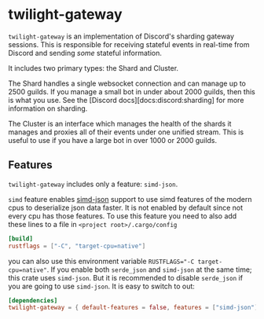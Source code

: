 <!-- cargo-sync-readme start -->

# twilight-gateway

`twilight-gateway` is an implementation of Discord's sharding gateway sessions.
This is responsible for receiving stateful events in real-time from Discord
and sending *some* stateful information.

It includes two primary types: the Shard and Cluster.

The Shard handles a single websocket connection and can manage up to 2500
guilds. If you manage a small bot in under about 2000 guilds, then this is
what you use. See the [Discord docs][docs:discord:sharding] for more
information on sharding.

The Cluster is an interface which manages the health of the shards it
manages and proxies all of their events under one unified stream. This is
useful to use if you have a large bot in over 1000 or 2000 guilds.

## Features

`twilight-gateway` includes only a feature: `simd-json`.

`simd` feature enables [simd-json] support to use simd features of the modern cpus
to deserialize json data faster. It is not enabled by default since not every cpu has those features.
To use this feature you need to also add these lines to a file in `<project root>/.cargo/config`
```toml
[build]
rustflags = ["-C", "target-cpu=native"]
```
you can also use this environment variable `RUSTFLAGS="-C target-cpu=native"`. If you enable both
`serde_json` and `simd-json` at the same time; this crate uses `simd-json`. But it is recommended to
disable `serde_json` if you are going to use `simd-json`. It is easy to switch to out:

```toml
[dependencies]
twilight-gateway = { default-features = false, features = ["simd-json"], git = "https://github.com/twilight-rs/twilight" }
```

[simd-json]: https://github.com/simd-lite/simd-json

<!-- cargo-sync-readme end -->
